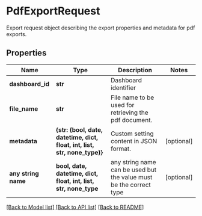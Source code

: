 # PdfExportRequest

Export request object describing the export properties and metadata for pdf exports.

## Properties
Name | Type | Description | Notes
------------ | ------------- | ------------- | -------------
**dashboard_id** | **str** | Dashboard identifier | 
**file_name** | **str** | File name to be used for retrieving the pdf document. | 
**metadata** | **{str: (bool, date, datetime, dict, float, int, list, str, none_type)}** | Custom setting content in JSON format. | [optional] 
**any string name** | **bool, date, datetime, dict, float, int, list, str, none_type** | any string name can be used but the value must be the correct type | [optional]

[[Back to Model list]](../README.md#documentation-for-models) [[Back to API list]](../README.md#documentation-for-api-endpoints) [[Back to README]](../README.md)


